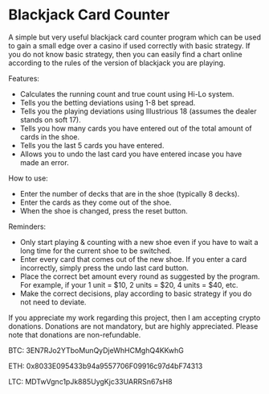 # Blackjack Card Counter
A simple but very useful blackjack card counter program which can be used to gain a small edge over a casino if used correctly with basic strategy. If you do not know basic strategy, then you can easily find a chart online according to the rules of the version of blackjack you are playing.

Features:
- Calculates the running count and true count using Hi-Lo system.
- Tells you the betting deviations using 1-8 bet spread.
- Tells you the playing deviations using Illustrious 18 (assumes the dealer stands on soft 17).
- Tells you how many cards you have entered out of the total amount of cards in the shoe.
- Tells you the last 5 cards you have entered.
- Allows you to undo the last card you have entered incase you have made an error.

How to use:
- Enter the number of decks that are in the shoe (typically 8 decks).
- Enter the cards as they come out of the shoe.
- When the shoe is changed, press the reset button.

Reminders:
- Only start playing & counting with a new shoe even if you have to wait a long time for the current shoe to be switched.
- Enter every card that comes out of the new shoe. If you enter a card incorrectly, simply press the undo last card button.
- Place the correct bet amount every round as suggested by the program. For example, if your 1 unit = $10, 2 units = $20, 4 units = $40, etc.
- Make the correct decisions, play according to basic strategy if you do not need to deviate.

If you appreciate my work regarding this project, then I am accepting crypto donations. Donations are not mandatory, but are highly appreciated. Please note that donations are non-refundable.

BTC: 3EN7RJo2YTboMunQyDjeWhHCMghQ4KKwhG

ETH: 0x8033E095433b94a9557706F09916c97d4bF74313

LTC: MDTwVgnc1pJk885UygKjc33UARRSn67sH8
